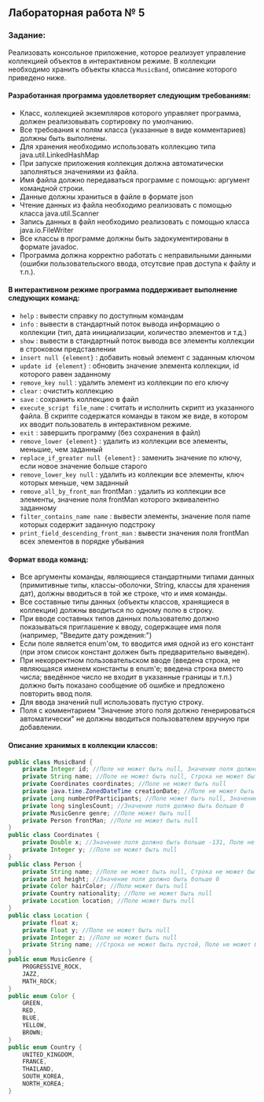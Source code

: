 ## Лабораторная работа № 5
### Задание:
Реализовать консольное приложение, которое реализует управление коллекцией объектов в интерактивном режиме. В коллекции необходимо хранить объекты класса `MusicBand`, описание которого приведено ниже.

#### Разработанная программа удовлетворяет следующим требованиям:
* Класс, коллекцией экземпляров которого управляет программа, должен реализовывать сортировку по умолчанию.
* Все требования к полям класса (указанные в виде комментариев) должны быть выполнены.
* Для хранения необходимо использовать коллекцию типа java.util.LinkedHashMap
* При запуске приложения коллекция должна автоматически заполняться значениями из файла.
* Имя файла должно передаваться программе с помощью: аргумент командной строки.
* Данные должны храниться в файле в формате json
* Чтение данных из файла необходимо реализовать с помощью класса java.util.Scanner
* Запись данных в файл необходимо реализовать с помощью класса java.io.FileWriter
* Все классы в программе должны быть задокументированы в формате javadoc.
* Программа должна корректно работать с неправильными данными (ошибки пользовательского ввода, отсутсвие прав доступа к файлу и т.п.).

#### В интерактивном режиме программа поддерживает выполнение следующих команд:

* `help` : вывести справку по доступным командам
* `info` : вывести в стандартный поток вывода информацию о коллекции (тип, дата инициализации, количество элементов и т.д.)
* `show` : вывести в стандартный поток вывода все элементы коллекции в строковом представлении
* `insert null {element}` : добавить новый элемент с заданным ключом
* `update id {element}` : обновить значение элемента коллекции, id которого равен заданному
* `remove_key null` : удалить элемент из коллекции по его ключу
* `clear` : очистить коллекцию
* `save` : сохранить коллекцию в файл
* `execute_script file_name` : считать и исполнить скрипт из указанного файла. В скрипте содержатся команды в таком же виде, в котором их вводит пользователь в интерактивном режиме.
* `exit` : завершить программу (без сохранения в файл)
* `remove_lower {element}` : удалить из коллекции все элементы, меньшие, чем заданный
* `replace_if_greater null {element}` : заменить значение по ключу, если новое значение больше старого
* `remove_lower_key null` : удалить из коллекции все элементы, ключ которых меньше, чем заданный
* `remove_all_by_front_man` frontMan : удалить из коллекции все элементы, значение поля frontMan которого эквивалентно заданному
* `filter_contains_name name` : вывести элементы, значение поля name которых содержит заданную подстроку
* `print_field_descending_front_man` : вывести значения поля frontMan всех элементов в порядке убывания

#### Формат ввода команд:
* Все аргументы команды, являющиеся стандартными типами данных (примитивные типы, классы-оболочки, String, классы для хранения дат), должны вводиться в той же строке, что и имя команды.
* Все составные типы данных (объекты классов, хранящиеся в коллекции) должны вводиться по одному полю в строку.
* При вводе составных типов данных пользователю должно показываться приглашение к вводу, содержащее имя поля (например, "Введите дату рождения:")
* Если поле является enum'ом, то вводится имя одной из его констант (при этом список констант должен быть предварительно выведен).
* При некорректном пользовательском вводе (введена строка, не являющаяся именем константы в enum'е; введена строка вместо числа; введённое число не входит в указанные границы и т.п.) должно быть показано сообщение об ошибке и предложено повторить ввод поля.
* Для ввода значений null использовать пустую строку.
* Поля с комментарием "Значение этого поля должно генерироваться автоматически" не должны вводиться пользователем вручную при добавлении.
#### Описание хранимых в коллекции классов:
```java
public class MusicBand {
    private Integer id; //Поле не может быть null, Значение поля должно быть больше 0, Значение этого поля должно быть уникальным, Значение этого поля должно генерироваться автоматически
    private String name; //Поле не может быть null, Строка не может быть пустой
    private Coordinates coordinates; //Поле не может быть null
    private java.time.ZonedDateTime creationDate; //Поле не может быть null, Значение этого поля должно генерироваться автоматически
    private Long numberOfParticipants; //Поле может быть null, Значение поля должно быть больше 0
    private long singlesCount; //Значение поля должно быть больше 0
    private MusicGenre genre; //Поле может быть null
    private Person frontMan; //Поле не может быть null
}
public class Coordinates {
    private Double x; //Значение поля должно быть больше -131, Поле не может быть null
    private Integer y; //Поле не может быть null
}
public class Person {
    private String name; //Поле не может быть null, Строка не может быть пустой
    private int height; //Значение поля должно быть больше 0
    private Color hairColor; //Поле может быть null
    private Country nationality; //Поле не может быть null
    private Location location; //Поле может быть null
}
public class Location {
    private float x;
    private Float y; //Поле не может быть null
    private Integer z; //Поле не может быть null
    private String name; //Строка не может быть пустой, Поле не может быть null
}
public enum MusicGenre {
    PROGRESSIVE_ROCK,
    JAZZ,
    MATH_ROCK;
}
public enum Color {
    GREEN,
    RED,
    BLUE,
    YELLOW,
    BROWN;
}
public enum Country {
    UNITED_KINGDOM,
    FRANCE,
    THAILAND,
    SOUTH_KOREA,
    NORTH_KOREA;
}
```

